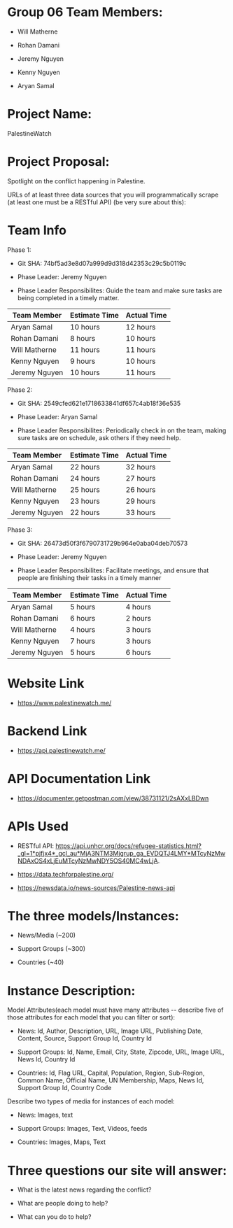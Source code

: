 # Group 06 Team Members:

- Will Matherne

- Rohan Damani

- Jeremy Nguyen

- Kenny Nguyen

- Aryan Samal

# Project Name: 

PalestineWatch

# Project Proposal:

Spotlight on the conflict happening in Palestine.

URLs of at least three data sources that you will programmatically scrape (at least one must be a RESTful API) (be very sure about this):

# Team Info

Phase 1:

- Git SHA: 74bf5ad3e8d07a999d9d318d42353c29c5b0119c

- Phase Leader: Jeremy Nguyen

- Phase Leader Responsibilites: Guide the team and make sure tasks are being
completed in a timely matter.

| Team Member | Estimate Time | Actual Time |
| ----- | --- | --- | 
| Aryan Samal       | 10 hours | 12 hours |
| Rohan Damani      |  8 hours | 10 hours |
| Will Matherne     | 11 hours | 11 hours |
| Kenny Nguyen      | 9 hours  | 10 hours |
| Jeremy Nguyen     | 10 hours | 11 hours |


Phase 2:

- Git SHA: 2549cfed621e1718633841df657c4ab18f36e535

- Phase Leader: Aryan Samal

- Phase Leader Responsibilites: Periodically check in on the team, making sure tasks
are on schedule, ask others if they need help.

| Team Member | Estimate Time | Actual Time |
| ----- | --- | --- | 
| Aryan Samal       | 22 hours | 32 hours |
| Rohan Damani      |  24 hours | 27 hours |
| Will Matherne     |  25 hours | 26 hours |
| Kenny Nguyen      | 23 hours  | 29 hours |
| Jeremy Nguyen     | 22 hours | 33 hours |


Phase 3:

- Git SHA: 26473d50f3f6790731729b964e0aba04deb70573

- Phase Leader: Jeremy Nguyen

- Phase Leader Responsibilites: Facilitate meetings, and ensure that people
are finishing their tasks in a timely manner

| Team Member | Estimate Time | Actual Time |
| ----- | --- | --- | 
| Aryan Samal       | 5 hours | 4 hours |
| Rohan Damani      |  6 hours | 2 hours |
| Will Matherne     |  4 hours | 3 hours |
| Kenny Nguyen      | 7 hours  | 3 hours |
| Jeremy Nguyen     | 5 hours | 6 hours |

# Website Link

- https://www.palestinewatch.me/

# Backend Link

- https://api.palestinewatch.me/

# API Documentation Link

- https://documenter.getpostman.com/view/38731121/2sAXxLBDwn

# APIs Used

- RESTful API: https://api.unhcr.org/docs/refugee-statistics.html?_gl=1*pjfjx4*_gcl_au*MjA3NTM3Mjgrup_ga_EVDQTJ4LMY*MTcyNzMwNDAxOS4xLjEuMTcyNzMwNDY5OS40MC4wLjA.

- https://data.techforpalestine.org/

- https://newsdata.io/news-sources/Palestine-news-api


# The three models/Instances:

- News/Media (~200)

- Support Groups (~300)

- Countries (~40)

# Instance Description:

Model Attributes(each model must have many attributes -- describe five of those attributes for each model that you can filter or sort):

- News: Id, Author, Description, URL, Image URL, Publishing Date, Content, Source, Support Group Id, Country Id

- Support Groups: Id, Name, Email, City, State, Zipcode, URL, Image URL, News Id, Country Id

- Countries: Id, Flag URL, Capital, Population, Region, Sub-Region, Common Name, Official Name, UN Membership, Maps, News Id, Support Group Id, Country Code 

Describe two types of media for instances of each model:

- News: Images, text

- Support Groups: Images, Text, Videos, feeds

- Countries: Images, Maps, Text

# Three questions our site will answer:

- What is the latest news regarding the conflict?

- What are people doing to help?

- What can you do to help?
